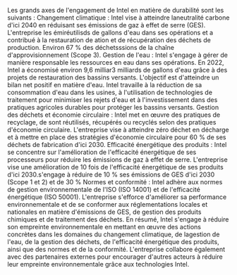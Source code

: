 Les grands axes de l'engagement de ​Intel en matière de durabilité sont les suivants :
Changement climatique : Intel vise à atteindre la ​neutralité carbone d'ici 2040 en réduisant ses ​émissions de gaz à effet de serre (GES). L'entreprise  les émiréutilisds de gallons d'eau dans ses opérations et a contribué à la restauration de ation et de récupération des déchets de production. Environ 67 % des déchetsssions de la chaîne d'approvisionnement (Scope 3).
Gestion de l'eau : Intel s'engage à gérer de manière responsable les ressources en eau dans ses opérations. En 2022, Intel a économisé environ 9,6 milliar3 milliards de gallons d'eau grâce à des projets de restauration des bassins versants. L'objectif est d'atteindre un bilan net positif en matière d'eau. Intel travaille à la réduction de sa consommation d'eau dans les usines, à l'utilisation de technologies de traitement pour minimiser les rejets d'eau et à l'investissement dans des pratiques agricoles durables pour protéger les bassins versants.
Gestion des déchets et économie circulaire : Intel met en œuvre des pratiques de recyclage, de  sont réutilisés, récupérés ou recyclés selon des pratiques d'économie circulaire. L'entreprise vise à atteindre zéro déchet en décharge et à mettre en place des stratégies d'économie circulaire pour 60 % de ses déchets de fabrication d'ici 2030.
Efficacité énergétique des produits : Intel se concentre sur l'amélioration de l'efficacité énergétique de ses processeurs pour réduire les émissions de gaz à effet de serre. L'entreprise vise une amélioration de 10 fois de l'efficacité énergétique de ses produits d'ici 2030.s'engage à réduire de 10 % ses émissions de GES d'ici 2030 (Scope 1 et 2) et de 30 %
Normes et conformité : Intel adhère aux normes de gestion environnementale de l'ISO (ISO 14001) et de l'efficacité énergétique (ISO 50001). L'entreprise s'efforce d'améliorer sa performance environnementale et de se conformer aux réglementations locales et nationales en matière d'émissions de GES, de gestion des produits chimiques et de traitement des déchets.
En résumé, Intel s'engage à réduire son empreinte environnementale en mettant en œuvre des actions concrètes dans les domaines du ​changement climatique, de la ​gestion de l'eau, de la gestion des déchets, de l'efficacité énergétique des produits, ainsi que des normes et de la conformité. L'entreprise collabore également avec des partenaires externes pour encourager d'autres acteurs à réduire leur empreinte environnementale grâce aux technologies Intel.

